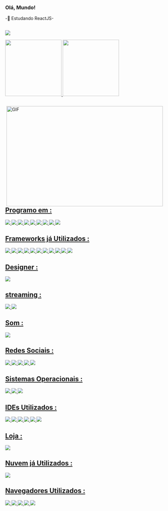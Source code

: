 ### Olá, Mundo!

-🌱 Estudando ReactJS- 
##
![](https://visitor-badge.glitch.me/badge?page_id=K4UA.K4UA)
<div>
  <a href="https://github.com/K4UA">
  <img height="180em" src="https://github-readme-stats.vercel.app/api?username=K4UA&show_icons=true&theme=tokyonight&include_all_commits=true&count_private=true"/>
  <img height="180em" src="https://github-readme-stats.vercel.app/api/top-langs/?username=K4UA&layout=compact&langs_count=7&theme=tokyonight"/>
</div>
  
  
  
<img align="right" alt="GIF" src="https://github.com/abhisheknaiidu/abhisheknaiidu/blob/master/code.gif?raw=true" width="500" height="320" />

  
  ## Programo em : 

<img src="https://img.shields.io/badge/HTML5-E34F26?style=for-the-badge&logo=html5&logoColor=white" /> <img src="https://img.shields.io/badge/CSS3-1572B6?style=for-the-badge&logo=css3&logoColor=white" /> <img src="https://img.shields.io/badge/JavaScript-F7DF1E?style=for-the-badge&logo=javascript&logoColor=black" /> <img src="https://img.shields.io/badge/TypeScript-007ACC?style=for-the-badge&logo=typescript&logoColor=white" /> <img src="https://img.shields.io/badge/C%23-239120?style=for-the-badge&logo=c-sharp&logoColor=white" /> <img src="https://img.shields.io/badge/json-5E5C5C?style=for-the-badge&logo=json&logoColor=white" /> <img src="https://img.shields.io/badge/React-20232A?style=for-the-badge&logo=react&logoColor=61DAFB" /> <img src="https://img.shields.io/badge/Microsoft_Office-D83B01?style=for-the-badge&logo=microsoft-office&logoColor=white" /> <img src="https://img.shields.io/badge/Microsoft-666666?style=for-the-badge&logo=microsoft&logoColor=white" />  
  
  ## Frameworks já Utilizados :
  
  <img src="https://img.shields.io/badge/Node.js-339933?style=for-the-badge&logo=nodedotjs&logoColor=white" /> <img src="https://img.shields.io/badge/npm-CB3837?style=for-the-badge&logo=npm&logoColor=white" /> <img src="https://img.shields.io/badge/Yarn-2C8EBB?style=for-the-badge&logo=yarn&logoColor=white" /> <img src="https://img.shields.io/badge/Markdown-000000?style=for-the-badge&logo=markdown&logoColor=white" /> <img src="https://img.shields.io/badge/Vue.js-35495E?style=for-the-badge&logo=vuedotjs&logoColor=4FC08D" /> <img src="https://img.shields.io/badge/Angular-DD0031?style=for-the-badge&logo=angular&logoColor=white" /> <img src="https://img.shields.io/badge/Bootstrap-563D7C?style=for-the-badge&logo=bootstrap&logoColor=white" /> <img src="https://img.shields.io/badge/styled--components-DB7093?style=for-the-badge&logo=styled-components&logoColor=white" /> <img src="https://img.shields.io/badge/next.js-000000?style=for-the-badge&logo=nextdotjs&logoColor=white" /> <img src="https://img.shields.io/badge/git-F05032?style=for-the-badge&logo=git&logoColor=white" /> <img src="https://img.shields.io/badge/Svelte-4A4A55?style=for-the-badge&logo=svelte&logoColor=FF3E00" />
  
  ## Designer :
  
  <img src="https://aleen42.github.io/badges/src/photoshop.svg" />
 
  ## streaming :
  
  <img src="https://img.shields.io/badge/YouTube-FF0000?style=for-the-badge&logo=youtube&logoColor=white" /> <img src="https://img.shields.io/badge/Netflix-E50914?style=for-the-badge&logo=netflix&logoColor=white" />

  ## Som :
  
  <img src="https://img.shields.io/badge/ZERUS-1ED760?&style=for-the-badge&logo=spotify&logoColor=white" />
  
  ## Redes Sociais :
  
  <img src="https://img.shields.io/badge/ZERO-7289DA?style=for-the-badge&logo=discord&logoColor=white" /> <img src="https://img.shields.io/badge/K4UA-100000?style=for-the-badge&logo=github&logoColor=white" /> <img src="https://img.shields.io/badge/K4UA-%23E60023.svg?&style=for-the-badge&logo=Pinterest&logoColor=white" /> <img src="https://img.shields.io/badge/K4UA-FE7A16?style=for-the-badge&logo=stack-overflow&logoColor=white" />
<img src="https://img.shields.io/badge/@K4UA_fc-E4405F?style=for-the-badge&logo=instagram&logoColor=white" />
  
  ## Sistemas Operacionais :
  
  <img src="https://img.shields.io/badge/Android-3DDC84?style=for-the-badge&logo=android&logoColor=white" /> <img src="https://img.shields.io/badge/Windows-0078D6?style=for-the-badge&logo=windows&logoColor=white" /> <img src="https://img.shields.io/badge/Kali_Linux-557C94?style=for-the-badge&logo=kali-linux&logoColor=white" />

  ## IDEs Utilizados :
  
  <img src="https://img.shields.io/badge/Visual_Studio_Code-0078D4?style=for-the-badge&logo=visual%20studio%20code&logoColor=white" /> <img src="https://img.shields.io/badge/Visual_Studio-5C2D91?style=for-the-badge&logo=visual%20studio&logoColor=white" /> <img src="https://img.shields.io/badge/Atom-66595C?style=for-the-badge&logo=Atom&logoColor=white" /> <img src="https://img.shields.io/badge/Eclipse-2C2255?style=for-the-badge&logo=eclipse&logoColor=white" /> <img src="https://img.shields.io/badge/sublime_text-%23575757.svg?&style=for-the-badge&logo=sublime-text&logoColor=important" /> <img src="https://img.shields.io/badge/PyCharm-000000.svg?&style=for-the-badge&logo=PyCharm&logoColor=white" />
 
  ## Loja :
  
  <img src="https://img.shields.io/badge/Google_Play-414141?style=for-the-badge&logo=google-play&logoColor=white" />

  ## Nuvem já Utilizados :

 <img src="https://img.shields.io/badge/Heroku-430098?style=for-the-badge&logo=heroku&logoColor=white" />
  
  ## Navegadores Utilizados :
  
  <img src="https://img.shields.io/badge/Google_chrome-4285F4?style=for-the-badge&logo=Google-chrome&logoColor=white" /> <img src="https://img.shields.io/badge/Firefox_Browser-FF7139?style=for-the-badge&logo=Firefox-Browser&logoColor=white" /> <img src="https://img.shields.io/badge/Microsoft_Edge-0078D7?style=for-the-badge&logo=Microsoft-edge&logoColor=white" /> <img src="https://img.shields.io/badge/Opera-FF1B2D?style=for-the-badge&logo=Opera&logoColor=white" /> <img src="https://img.shields.io/badge/Brave-FF1B2D?style=for-the-badge&logo=Brave&logoColor=white" />
  
  
